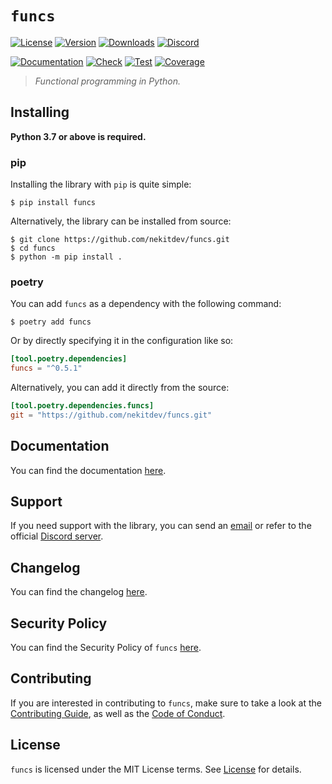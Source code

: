 # `funcs`

[![License][License Badge]][License]
[![Version][Version Badge]][Package]
[![Downloads][Downloads Badge]][Package]
[![Discord][Discord Badge]][Discord]

[![Documentation][Documentation Badge]][Documentation]
[![Check][Check Badge]][Actions]
[![Test][Test Badge]][Actions]
[![Coverage][Coverage Badge]][Coverage]

> *Functional programming in Python.*

## Installing

**Python 3.7 or above is required.**

### pip

Installing the library with `pip` is quite simple:

```console
$ pip install funcs
```

Alternatively, the library can be installed from source:

```console
$ git clone https://github.com/nekitdev/funcs.git
$ cd funcs
$ python -m pip install .
```

### poetry

You can add `funcs` as a dependency with the following command:

```console
$ poetry add funcs
```

Or by directly specifying it in the configuration like so:

```toml
[tool.poetry.dependencies]
funcs = "^0.5.1"
```

Alternatively, you can add it directly from the source:

```toml
[tool.poetry.dependencies.funcs]
git = "https://github.com/nekitdev/funcs.git"
```

## Documentation

You can find the documentation [here][Documentation].

## Support

If you need support with the library, you can send an [email][Email]
or refer to the official [Discord server][Discord].

## Changelog

You can find the changelog [here][Changelog].

## Security Policy

You can find the Security Policy of `funcs` [here][Security].

## Contributing

If you are interested in contributing to `funcs`, make sure to take a look at the
[Contributing Guide][Contributing Guide], as well as the [Code of Conduct][Code of Conduct].

## License

`funcs` is licensed under the MIT License terms. See [License][License] for details.

[Email]: mailto:support@nekit.dev

[Discord]: https://nekit.dev/discord

[Actions]: https://github.com/nekitdev/funcs/actions

[Changelog]: https://github.com/nekitdev/funcs/blob/main/CHANGELOG.md
[Code of Conduct]: https://github.com/nekitdev/funcs/blob/main/CODE_OF_CONDUCT.md
[Contributing Guide]: https://github.com/nekitdev/funcs/blob/main/CONTRIBUTING.md
[Security]: https://github.com/nekitdev/funcs/blob/main/SECURITY.md

[License]: https://github.com/nekitdev/funcs/blob/main/LICENSE

[Package]: https://pypi.org/project/funcs
[Coverage]: https://codecov.io/gh/nekitdev/funcs
[Documentation]: https://nekitdev.github.io/funcs

[Discord Badge]: https://img.shields.io/badge/chat-discord-5865f2
[License Badge]: https://img.shields.io/pypi/l/funcs
[Version Badge]: https://img.shields.io/pypi/v/funcs
[Downloads Badge]: https://img.shields.io/pypi/dm/funcs

[Documentation Badge]: https://github.com/nekitdev/funcs/workflows/docs/badge.svg
[Check Badge]: https://github.com/nekitdev/funcs/workflows/check/badge.svg
[Test Badge]: https://github.com/nekitdev/funcs/workflows/test/badge.svg
[Coverage Badge]: https://codecov.io/gh/nekitdev/funcs/branch/main/graph/badge.svg

